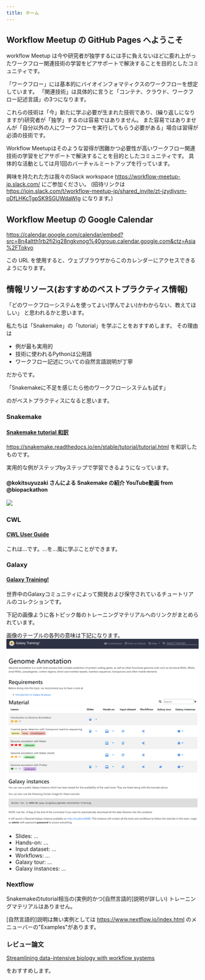 ```yaml
---
title: ホーム
---
```


## Workflow Meetup の GitHub Pages へようこそ

workflow Meetup は今や研究者が独学するには手に負えないほどに膨れ上がったワークフロー関連技術の学習をピアサポートで解決することを目的としたコミュニティです。

「ワークフロー」には基本的にバイオインフォマティクスのワークフローを想定しています。
「関連技術」は具体的に言うと「コンテナ、クラウド、ワークフロー記述言語」の3つになります。

これらの技術は「今」新たに学ぶ必要が生まれた技術であり、(繰り返しになりますが)研究者が「独学」するのは容易ではありません。
また容易ではありませんが「自分以外の人にワークフローを実行してもらう必要がある」場合は習得が必須の技術です。

Workflow Meetupはそのような習得が困難かつ必要性が高いワークフロー関連技術の学習をピアサポートで解決することを目的としたコミュニティです。
具体的な活動としては月1回のバーチャルミートアップを行っています。

興味を持たれた方は我々のSlack workspace https://workflow-meetup-jp.slack.com/ にご参加ください。
(招待リンクは https://join.slack.com/t/workflow-meetup-jp/shared_invite/zt-jzydjvsm-oDfLHKcTgpSK9SGUWdaWIg になります。)

## Workflow Meetup の Google Calendar

https://calendar.google.com/calendar/embed?src=8n4altth1rb2fi2ig28ngkvnog%40group.calendar.google.com&ctz=Asia%2FTokyo

この URL を使用すると、ウェブブラウザからこのカレンダーにアクセスできるようになります。

## 情報リソース(おすすめのベストプラクティス情報)

「どのワークフローシステムを使ってよい(学んでよい)かわからない、教えてほしい」
と思われるかと思います。

私たちは「Snakemake」の「tutorial」を学ぶことをおすすめします。
その理由は

- 例が最も実用的
- 技術に使われるPythonは公用語
- ワークフロー記述についての自然言語説明が丁寧

だからです。

「Snakemakeに不足を感じたら他のワークフローシステムも試す」

のがベストプラクティスになると思います。

### Snakemake

#### [Snakemake tutorial 和訳](https://github.com/workflow-meetup-jp/snakemake-tutorial-jp)
https://snakemake.readthedocs.io/en/stable/tutorial/tutorial.html
を和訳したものです。

実用的な例がステップbyステップで学習できるようになっています。

#### @kokitsuyuzaki さんによる Snakemake の紹介 YouTube動画 from @biopackathon
[![](http://img.youtube.com/vi/j9l8u1w3840/0.jpg)](http://www.youtube.com/watch?v=j9l8u1w3840 "snakemakeの紹介@antiplastics")

### CWL

#### [CWL User Guide](https://www.commonwl.org/user_guide/)

これは...です。...を...風に学ぶことができます。

### Galaxy

#### [Galaxy Training!](https://training.galaxyproject.org/training-material/)

世界中のGalaxyコミュニティによって開発および保守されているチュートリアルのコレクションです。

下記の画像ように各トピック毎のトレーニングマテリアルへのリンクがまとめられています。

画像のテーブルの各列の意味は下記になります。
![galaxytable](galaxy.png)

- Slides: ...
- Hands-on: ...
- Input dataset: ...
- Workflows: ...
- Galaxy tour: ...
- Galaxy instances: ...

### Nextflow

Snakemakeのtutorial相当の(実例的かつ[自然言語的]説明が詳しい) トレーニングマテリアルはありません。

[自然言語的]説明は無い実例としては https://www.nextflow.io/index.html のメニューバーの"Examples"があります。

### レビュー論文

[Streamlining data-intensive biology with workflow systems](https://doi.org/10.1093/gigascience/giaa140)

をおすすめします。
